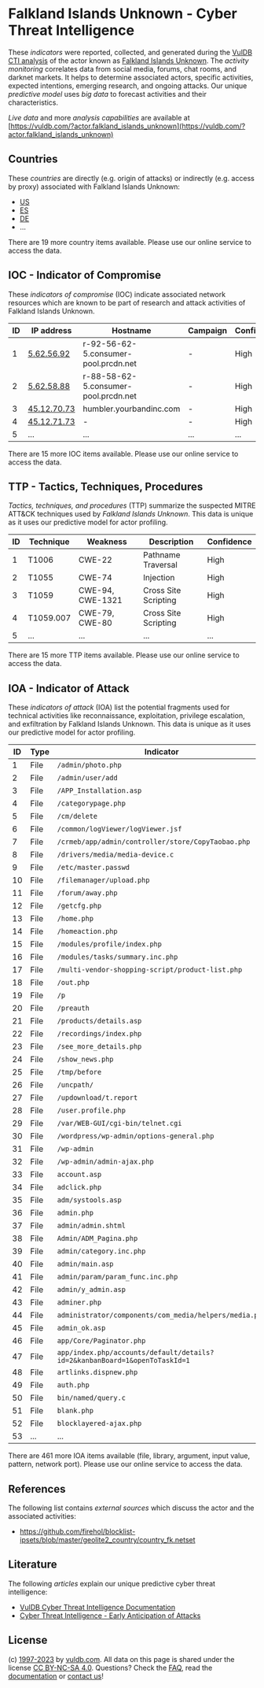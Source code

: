 # Falkland Islands Unknown - Cyber Threat Intelligence

These _indicators_ were reported, collected, and generated during the [VulDB CTI analysis](https://vuldb.com/?kb.cti) of the actor known as [Falkland Islands Unknown](https://vuldb.com/?actor.falkland_islands_unknown). The _activity monitoring_ correlates data from social media, forums, chat rooms, and darknet markets. It helps to determine associated actors, specific activities, expected intentions, emerging research, and ongoing attacks. Our unique _predictive model_ uses _big data_ to forecast activities and their characteristics.

_Live data_ and more _analysis capabilities_ are available at [https://vuldb.com/?actor.falkland_islands_unknown](https://vuldb.com/?actor.falkland_islands_unknown)

## Countries

These _countries_ are directly (e.g. origin of attacks) or indirectly (e.g. access by proxy) associated with Falkland Islands Unknown:

* [US](https://vuldb.com/?country.us)
* [ES](https://vuldb.com/?country.es)
* [DE](https://vuldb.com/?country.de)
* ...

There are 19 more country items available. Please use our online service to access the data.

## IOC - Indicator of Compromise

These _indicators of compromise_ (IOC) indicate associated network resources which are known to be part of research and attack activities of Falkland Islands Unknown.

ID | IP address | Hostname | Campaign | Confidence
-- | ---------- | -------- | -------- | ----------
1 | [5.62.56.92](https://vuldb.com/?ip.5.62.56.92) | r-92-56-62-5.consumer-pool.prcdn.net | - | High
2 | [5.62.58.88](https://vuldb.com/?ip.5.62.58.88) | r-88-58-62-5.consumer-pool.prcdn.net | - | High
3 | [45.12.70.73](https://vuldb.com/?ip.45.12.70.73) | humbler.yourbandinc.com | - | High
4 | [45.12.71.73](https://vuldb.com/?ip.45.12.71.73) | - | - | High
5 | ... | ... | ... | ...

There are 15 more IOC items available. Please use our online service to access the data.

## TTP - Tactics, Techniques, Procedures

_Tactics, techniques, and procedures_ (TTP) summarize the suspected MITRE ATT&CK techniques used by _Falkland Islands Unknown_. This data is unique as it uses our predictive model for actor profiling.

ID | Technique | Weakness | Description | Confidence
-- | --------- | -------- | ----------- | ----------
1 | T1006 | CWE-22 | Pathname Traversal | High
2 | T1055 | CWE-74 | Injection | High
3 | T1059 | CWE-94, CWE-1321 | Cross Site Scripting | High
4 | T1059.007 | CWE-79, CWE-80 | Cross Site Scripting | High
5 | ... | ... | ... | ...

There are 15 more TTP items available. Please use our online service to access the data.

## IOA - Indicator of Attack

These _indicators of attack_ (IOA) list the potential fragments used for technical activities like reconnaissance, exploitation, privilege escalation, and exfiltration by Falkland Islands Unknown. This data is unique as it uses our predictive model for actor profiling.

ID | Type | Indicator | Confidence
-- | ---- | --------- | ----------
1 | File | `/admin/photo.php` | High
2 | File | `/admin/user/add` | High
3 | File | `/APP_Installation.asp` | High
4 | File | `/categorypage.php` | High
5 | File | `/cm/delete` | Medium
6 | File | `/common/logViewer/logViewer.jsf` | High
7 | File | `/crmeb/app/admin/controller/store/CopyTaobao.php` | High
8 | File | `/drivers/media/media-device.c` | High
9 | File | `/etc/master.passwd` | High
10 | File | `/filemanager/upload.php` | High
11 | File | `/forum/away.php` | High
12 | File | `/getcfg.php` | Medium
13 | File | `/home.php` | Medium
14 | File | `/homeaction.php` | High
15 | File | `/modules/profile/index.php` | High
16 | File | `/modules/tasks/summary.inc.php` | High
17 | File | `/multi-vendor-shopping-script/product-list.php` | High
18 | File | `/out.php` | Medium
19 | File | `/p` | Low
20 | File | `/preauth` | Medium
21 | File | `/products/details.asp` | High
22 | File | `/recordings/index.php` | High
23 | File | `/see_more_details.php` | High
24 | File | `/show_news.php` | High
25 | File | `/tmp/before` | Medium
26 | File | `/uncpath/` | Medium
27 | File | `/updownload/t.report` | High
28 | File | `/user.profile.php` | High
29 | File | `/var/WEB-GUI/cgi-bin/telnet.cgi` | High
30 | File | `/wordpress/wp-admin/options-general.php` | High
31 | File | `/wp-admin` | Medium
32 | File | `/wp-admin/admin-ajax.php` | High
33 | File | `account.asp` | Medium
34 | File | `adclick.php` | Medium
35 | File | `adm/systools.asp` | High
36 | File | `admin.php` | Medium
37 | File | `admin/admin.shtml` | High
38 | File | `Admin/ADM_Pagina.php` | High
39 | File | `admin/category.inc.php` | High
40 | File | `admin/main.asp` | High
41 | File | `admin/param/param_func.inc.php` | High
42 | File | `admin/y_admin.asp` | High
43 | File | `adminer.php` | Medium
44 | File | `administrator/components/com_media/helpers/media.php` | High
45 | File | `admin_ok.asp` | Medium
46 | File | `app/Core/Paginator.php` | High
47 | File | `app/index.php/accounts/default/details?id=2&kanbanBoard=1&openToTaskId=1` | High
48 | File | `artlinks.dispnew.php` | High
49 | File | `auth.php` | Medium
50 | File | `bin/named/query.c` | High
51 | File | `blank.php` | Medium
52 | File | `blocklayered-ajax.php` | High
53 | ... | ... | ...

There are 461 more IOA items available (file, library, argument, input value, pattern, network port). Please use our online service to access the data.

## References

The following list contains _external sources_ which discuss the actor and the associated activities:

* https://github.com/firehol/blocklist-ipsets/blob/master/geolite2_country/country_fk.netset

## Literature

The following _articles_ explain our unique predictive cyber threat intelligence:

* [VulDB Cyber Threat Intelligence Documentation](https://vuldb.com/?kb.cti)
* [Cyber Threat Intelligence - Early Anticipation of Attacks](https://www.scip.ch/en/?labs.20201022)

## License

(c) [1997-2023](https://vuldb.com/?kb.changelog) by [vuldb.com](https://vuldb.com/?kb.about). All data on this page is shared under the license [CC BY-NC-SA 4.0](https://creativecommons.org/licenses/by-nc-sa/4.0/). Questions? Check the [FAQ](https://vuldb.com/?kb.faq), read the [documentation](https://vuldb.com/?kb) or [contact us](https://vuldb.com/?contact)!
